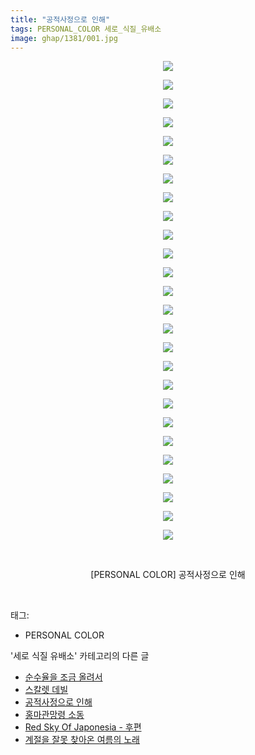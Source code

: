 ```yaml
---
title: "공적사정으로 인해"
tags: PERSONAL_COLOR 세로_식질_유배소
image: ghap/1381/001.jpg
---
```

<div class="article">
<p style="text-align: center; clear: none; float: none;"><img src="{{ site.nasurl }}/ghap/1381/001.jpg"/></p>
<p style="text-align: center; clear: none; float: none;"><img src="{{ site.nasurl }}/ghap/1381/002.jpg"/></p>
<p style="text-align: center; clear: none; float: none;"><img src="{{ site.nasurl }}/ghap/1381/003.jpg"/></p>
<p style="text-align: center; clear: none; float: none;"><img src="{{ site.nasurl }}/ghap/1381/004.jpg"/></p>
<p style="text-align: center; clear: none; float: none;"><img src="{{ site.nasurl }}/ghap/1381/005.jpg"/></p>
<p style="text-align: center; clear: none; float: none;"><img src="{{ site.nasurl }}/ghap/1381/006.jpg"/></p>
<p style="text-align: center; clear: none; float: none;"><img src="{{ site.nasurl }}/ghap/1381/007.jpg"/></p>
<p style="text-align: center; clear: none; float: none;"><img src="{{ site.nasurl }}/ghap/1381/008.jpg"/></p>
<p style="text-align: center; clear: none; float: none;"><img src="{{ site.nasurl }}/ghap/1381/009.jpg"/></p>
<p style="text-align: center; clear: none; float: none;"><img src="{{ site.nasurl }}/ghap/1381/010.jpg"/></p>
<p style="text-align: center; clear: none; float: none;"><img src="{{ site.nasurl }}/ghap/1381/011.jpg"/></p>
<p style="text-align: center; clear: none; float: none;"><img src="{{ site.nasurl }}/ghap/1381/012.jpg"/></p>
<p style="text-align: center; clear: none; float: none;"><img src="{{ site.nasurl }}/ghap/1381/013.jpg"/></p>
<p style="text-align: center; clear: none; float: none;"><img src="{{ site.nasurl }}/ghap/1381/014.jpg"/></p>
<p style="text-align: center; clear: none; float: none;"><img src="{{ site.nasurl }}/ghap/1381/015.jpg"/></p>
<p style="text-align: center; clear: none; float: none;"><img src="{{ site.nasurl }}/ghap/1381/016.jpg"/></p>
<p style="text-align: center; clear: none; float: none;"><img src="{{ site.nasurl }}/ghap/1381/017.jpg"/></p>
<p style="text-align: center; clear: none; float: none;"><img src="{{ site.nasurl }}/ghap/1381/018.jpg"/></p>
<p style="text-align: center; clear: none; float: none;"><img src="{{ site.nasurl }}/ghap/1381/019.jpg"/></p>
<p style="text-align: center; clear: none; float: none;"><img src="{{ site.nasurl }}/ghap/1381/020.jpg"/></p>
<p style="text-align: center; clear: none; float: none;"><img src="{{ site.nasurl }}/ghap/1381/021.jpg"/></p>
<p style="text-align: center; clear: none; float: none;"><img src="{{ site.nasurl }}/ghap/1381/022.jpg"/></p>
<p style="text-align: center; clear: none; float: none;"><img src="{{ site.nasurl }}/ghap/1381/023.jpg"/></p>
<p style="text-align: center; clear: none; float: none;"><img src="{{ site.nasurl }}/ghap/1381/024.jpg"/></p>
<p style="text-align: center; clear: none; float: none;"><img src="{{ site.nasurl }}/ghap/1381/025.jpg"/></p>
<p style="text-align: center; clear: none; float: none;"><img src="{{ site.nasurl }}/ghap/1381/026.jpg"/></p>
<p style="text-align: center; clear: none; float: none;"><br/></p>
<p style="text-align: center; clear: none; float: none;">[PERSONAL COLOR] 공적사정으로 인해</p>
<p><br/></p>
</div><div class="tagTrail">
<p>태그: </p>
<ul>
<li>PERSONAL COLOR</li>
</ul>
</div><div class="another">
<p>'세로 식질 유배소' 카테고리의 다른 글</p>
<ul>
<li><a href="/2016-08-08-ghap_1429">순수율을 조금 올려서</a></li>
<li><a href="/2016-08-07-ghap_1399">스칼렛 데빌</a></li>
<li><a href="/2016-08-06-ghap_1381">공적사정으로 인해</a></li>
<li><a href="/2016-08-04-ghap_1344">홍마관망령 소동</a></li>
<li><a href="/2016-08-01-ghap_1293">Red Sky Of Japonesia - 후편</a></li>
<li><a href="/2016-07-30-ghap_1226">계절을 잘못 찾아온 여름의 노래</a></li>
</ul>
</div><div class="cb_module cb_fluid">
<div class="cb_wrt cb_profile">
</div><!-- commentList close -->
</div>